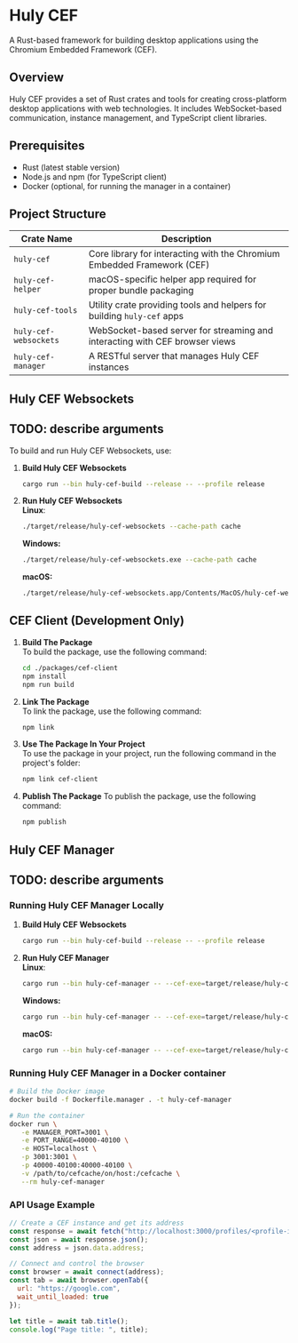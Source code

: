 # Huly CEF

A Rust-based framework for building desktop applications using the Chromium Embedded Framework (CEF).

## Overview

Huly CEF provides a set of Rust crates and tools for creating cross-platform desktop applications with web technologies. It includes WebSocket-based communication, instance management, and TypeScript client libraries.

## Prerequisites

- Rust (latest stable version)
- Node.js and npm (for TypeScript client)
- Docker (optional, for running the manager in a container)

## Project Structure

| Crate Name            | Description                                                                 |
|-----------------------|-----------------------------------------------------------------------------|
| `huly-cef`            | Core library for interacting with the Chromium Embedded Framework (CEF)     |
| `huly-cef-helper`     | macOS-specific helper app required for proper bundle packaging              |
| `huly-cef-tools`      | Utility crate providing tools and helpers for building `huly-cef` apps      |
| `huly-cef-websockets` | WebSocket-based server for streaming and interacting with CEF browser views |
| `huly-cef-manager`    | A RESTful server that manages Huly CEF instances                           |


## Huly CEF Websockets

## TODO: describe arguments

To build and run Huly CEF Websockets, use:
1. **Build Huly CEF Websockets**  
   ```bash
   cargo run --bin huly-cef-build --release -- --profile release
   ```

2. **Run Huly CEF Websockets**  
   **Linux**:
   ```bash
   ./target/release/huly-cef-websockets --cache-path cache
   ```

   **Windows:**
   ```bash
   ./target/release/huly-cef-websockets.exe --cache-path cache
   ```

   **macOS:**
   ```bash
   ./target/release/huly-cef-websockets.app/Contents/MacOS/huly-cef-websockets --cache-path cache
   ```

## CEF Client (Development Only)

1. **Build The Package**  
   To build the package, use the following command:
   ```bash
   cd ./packages/cef-client
   npm install
   npm run build
   ```
2. **Link The Package**  
   To link the package, use the following command:
   ```bash
   npm link
   ```
3. **Use The Package In Your Project**  
   To use the package in your project, run the following command in the project's folder:
   ```bash
   npm link cef-client
   ```

4. **Publish The Package**
   To publish the package, use the following command:
   ```bash
   npm publish
   ```

## Huly CEF Manager

## TODO: describe arguments

### Running Huly CEF Manager Locally
1. **Build Huly CEF Websockets**  
   ```bash
   cargo run --bin huly-cef-build --release -- --profile release
   ```

2. **Run Huly CEF Manager**  
   **Linux**:
   ```bash
   cargo run --bin huly-cef-manager -- --cef-exe=target/release/huly-cef-websockets
   ```

   **Windows:**
   ```bash
   cargo run --bin huly-cef-manager -- --cef-exe=target/release/huly-cef-websockets.exe
   ```

   **macOS:**
   ```bash
   cargo run --bin huly-cef-manager -- --cef-exe=target/release/huly-cef-websockets.app/Contents/MacOS/huly-cef-websockets
   ```

### Running Huly CEF Manager in a Docker container

```bash
# Build the Docker image
docker build -f Dockerfile.manager . -t huly-cef-manager

# Run the container
docker run \
   -e MANAGER_PORT=3001 \
   -e PORT_RANGE=40000-40100 \
   -e HOST=localhost \
   -p 3001:3001 \
   -p 40000-40100:40000-40100 \
   -v /path/to/cefcache/on/host:/cefcache \
   --rm huly-cef-manager
```

### API Usage Example

```javascript
// Create a CEF instance and get its address
const response = await fetch("http://localhost:3000/profiles/<profile-id>/cef");
const json = await response.json();
const address = json.data.address;

// Connect and control the browser
const browser = await connect(address);
const tab = await browser.openTab({ 
  url: "https://google.com", 
  wait_until_loaded: true 
});

let title = await tab.title();
console.log("Page title: ", title);
```